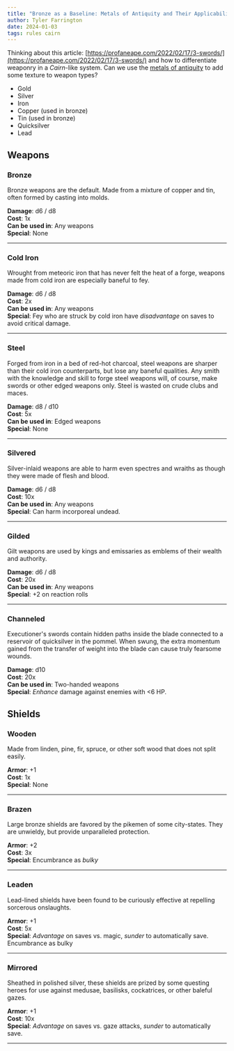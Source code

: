 ```yaml
---
title: "Bronze as a Baseline: Metals of Antiquity and Their Applicability to TTRPG Weaponry"
author: Tyler Farrington
date: 2024-01-03
tags: rules cairn
---
```


Thinking about this article: [https://profaneape.com/2022/02/17/3-swords/](https://profaneape.com/2022/02/17/3-swords/) and how to differentiate weaponry in a *Cairn*-like system. Can we use the  [metals of antiquity](https://en.wikipedia.org/wiki/Metals_of_antiquity) to add some texture to weapon types?

- Gold
- Silver
- Iron
- Copper (used in bronze)
- Tin (used in bronze)
- Quicksilver
- Lead

## Weapons

### Bronze

Bronze weapons are the default. Made from a mixture of copper and tin, often formed by casting into molds.

**Damage**: d6 / d8  
**Cost**: 1x  
**Can be used in**: Any weapons  
**Special**: None  

---

### Cold Iron

Wrought from meteoric iron that has never felt the heat of a forge, weapons made from cold iron are especially baneful to fey.

**Damage**: d6 / d8  
**Cost**: 2x  
**Can be used in**: Any weapons  
**Special**: Fey who are struck by cold iron have *disadvantage* on saves to avoid critical damage.

---

### Steel

Forged from iron in a bed of red-hot charcoal, steel weapons are sharper than their cold iron counterparts, but lose any baneful qualities. Any smith with the knowledge and skill to forge steel weapons will, of course, make swords or other edged weapons only. Steel is wasted on crude clubs and maces.

**Damage**: d8 / d10  
**Cost**: 5x  
**Can be used in**: Edged weapons  
**Special**: None  

---

### Silvered

Silver-inlaid weapons are able to harm even spectres and wraiths as though they were made of flesh and blood.

**Damage**: d6 / d8  
**Cost**: 10x  
**Can be used in**: Any weapons  
**Special**: Can harm incorporeal undead.  

---

### Gilded

Gilt weapons are used by kings and emissaries as emblems of their wealth and authority.

**Damage**: d6 / d8  
**Cost**: 20x  
**Can be used in**: Any weapons  
**Special**: +2 on reaction rolls  

---

### Channeled

Executioner's swords contain hidden paths inside the blade connected to a reservoir of quicksilver in the pommel. When swung, the extra momentum gained from the transfer of weight into the blade can cause truly fearsome wounds.

**Damage**: d10  
**Cost**: 20x  
**Can be used in**: Two-handed weapons  
**Special**: *Enhance* damage against enemies with <6 HP.  

## Shields

### Wooden

Made from linden, pine, fir, spruce, or other soft wood that does not split easily.

**Armor**: +1  
**Cost**: 1x  
**Special**: None

---

### Brazen

Large bronze shields are favored by the pikemen of some city-states. They are unwieldy, but provide unparalleled protection.

**Armor**: +2  
**Cost**: 3x  
**Special**: Encumbrance as *bulky*

---

### Leaden

Lead-lined shields have been found to be curiously effective at repelling sorcerous onslaughts.

**Armor**: +1  
**Cost**: 5x  
**Special**: *Advantage* on saves vs. magic, *sunder* to automatically save. Encumbrance as bulky  

---

### Mirrored

Sheathed in polished silver, these shields are prized by some questing heroes for use against medusae, basilisks, cockatrices, or other baleful gazes.

**Armor**: +1  
**Cost**: 10x  
**Special**: *Advantage* on saves vs. gaze attacks, *sunder* to automatically save.

---
